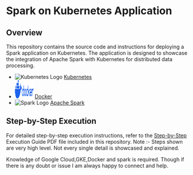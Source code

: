 # Spark on Kubernetes Application

## Overview
This repository contains the source code and instructions for deploying a Spark application on Kubernetes. The application is designed to showcase the integration of Apache Spark with Kubernetes for distributed data processing.

- <img src="https://kubernetes.io/images/favicon.png" alt="Kubernetes Logo" width="50" height="50"> [Kubernetes](https://kubernetes.io/)
- <img src="01-primary-blue-docker-logo.png" alt="Docker Logo" width="50" height="50"> [Docker](https://www.docker.com/)
- <img src="https://spark.apache.org/images/spark-logo-trademark.png" alt="Spark Logo" width="50" height="50"> [Apache Spark](https://spark.apache.org/)

## Step-by-Step Execution
For detailed step-by-step execution instructions, refer to the <a href="step-by-step.pdf">Step-by-Step</a> Execution Guide PDF file included in this repository.
Note :- Steps shown are very high level. Not every single detail is showcased and explained. 

Knowledge of Google Cloud,GKE,Docker and spark is required.
Though if there is any doubt or issue I am always happy to connect and help.
